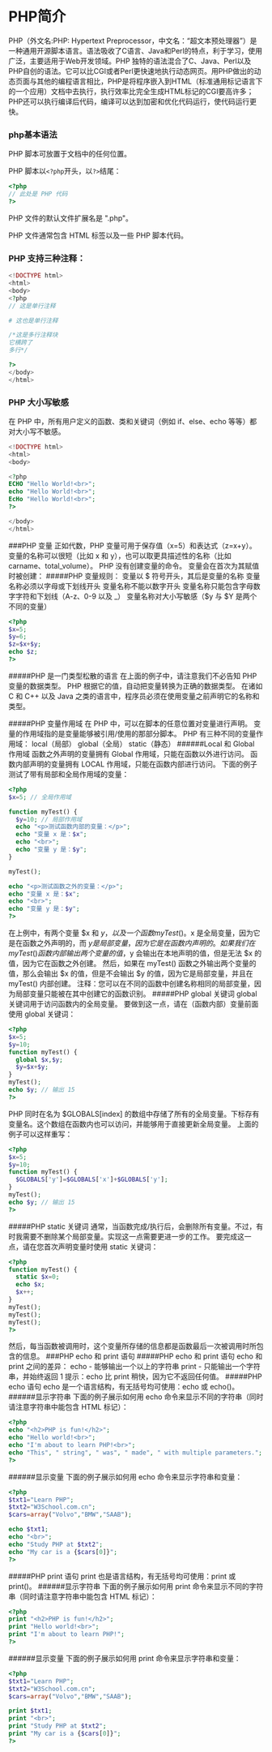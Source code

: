 # PHP简介

PHP（外文名:PHP: Hypertext Preprocessor，中文名：“超文本预处理器”）是一种通用开源脚本语言。语法吸收了C语言、Java和Perl的特点，利于学习，使用广泛，主要适用于Web开发领域。PHP 独特的语法混合了C、Java、Perl以及PHP自创的语法。它可以比CGI或者Perl更快速地执行动态网页。用PHP做出的动态页面与其他的编程语言相比，PHP是将程序嵌入到HTML（标准通用标记语言下的一个应用）文档中去执行，执行效率比完全生成HTML标记的CGI要高许多；PHP还可以执行编译后代码，编译可以达到加密和优化代码运行，使代码运行更快。

### php基本语法

PHP 脚本可放置于文档中的任何位置。

PHP 脚本以`<?php`开头，以`?>`结尾：

```php
<?php
// 此处是 PHP 代码
?>
```

PHP 文件的默认文件扩展名是 ".php"。

PHP 文件通常包含 HTML 标签以及一些 PHP 脚本代码。

### PHP 支持三种注释：

```php
<!DOCTYPE html>
<html>
<body>
<?php
// 这是单行注释

# 这也是单行注释

/*这是多行注释块
它横跨了
多行*/

?>
</body>
</html>
```

### PHP 大小写敏感

在 PHP 中，所有用户定义的函数、类和关键词（例如 if、else、echo 等等）都对大小写不敏感。

```php
<!DOCTYPE html>
<html>
<body>

<?php
ECHO "Hello World!<br>";
echo "Hello World!<br>";
EcHo "Hello World!<br>";
?>

</body>
</html>
```
###PHP 变量
正如代数，PHP 变量可用于保存值（x=5）和表达式（z=x+y）。
变量的名称可以很短（比如 x 和 y），也可以取更具描述性的名称（比如 carname、total_volume）。
PHP 没有创建变量的命令。
变量会在首次为其赋值时被创建：
#####PHP 变量规则：
变量以 $ 符号开头，其后是变量的名称
变量名称必须以字母或下划线开头
变量名称不能以数字开头
变量名称只能包含字母数字字符和下划线（A-z、0-9 以及 _）
变量名称对大小写敏感（$y 与 $Y 是两个不同的变量）
```php
<?php
$x=5;
$y=6;
$z=$x+$y;
echo $z;
?>
```
#####PHP 是一门类型松散的语言
在上面的例子中，请注意我们不必告知 PHP 变量的数据类型。
PHP 根据它的值，自动把变量转换为正确的数据类型。
在诸如 C 和 C++ 以及 Java 之类的语言中，程序员必须在使用变量之前声明它的名称和类型。

#####PHP 变量作用域
在 PHP 中，可以在脚本的任意位置对变量进行声明。
变量的作用域指的是变量能够被引用/使用的那部分脚本。
PHP 有三种不同的变量作用域：
local（局部）
global（全局）
static（静态）
######Local 和 Global 作用域
函数之外声明的变量拥有 Global 作用域，只能在函数以外进行访问。
函数内部声明的变量拥有 LOCAL 作用域，只能在函数内部进行访问。
下面的例子测试了带有局部和全局作用域的变量：
```php
<?php
$x=5; // 全局作用域

function myTest() {
  $y=10; // 局部作用域
  echo "<p>测试函数内部的变量：</p>";
  echo "变量 x 是：$x";
  echo "<br>";
  echo "变量 y 是：$y";
} 

myTest();

echo "<p>测试函数之外的变量：</p>";
echo "变量 x 是：$x";
echo "<br>";
echo "变量 y 是：$y";
?>
```
在上例中，有两个变量 $x 和 $y，以及一个函数 myTest()。$x 是全局变量，因为它是在函数之外声明的，而 $y 是局部变量，因为它是在函数内声明的。
如果我们在 myTest() 函数内部输出两个变量的值，$y 会输出在本地声明的值，但是无法 $x 的值，因为它在函数之外创建。
然后，如果在 myTest() 函数之外输出两个变量的值，那么会输出 $x 的值，但是不会输出 $y 的值，因为它是局部变量，并且在 myTest() 内部创建。
注释：您可以在不同的函数中创建名称相同的局部变量，因为局部变量只能被在其中创建它的函数识别。
#####PHP global 关键词
global 关键词用于访问函数内的全局变量。
要做到这一点，请在（函数内部）变量前面使用 global 关键词：
```php
<?php
$x=5;
$y=10;
function myTest() {
  global $x,$y;
  $y=$x+$y;
}
myTest();
echo $y; // 输出 15
?>
```
PHP 同时在名为 $GLOBALS[index] 的数组中存储了所有的全局变量。下标存有变量名。这个数组在函数内也可以访问，并能够用于直接更新全局变量。
上面的例子可以这样重写：
```php
<?php
$x=5;
$y=10;
function myTest() {
  $GLOBALS['y']=$GLOBALS['x']+$GLOBALS['y'];
} 
myTest();
echo $y; // 输出 15
?>
```
#####PHP static 关键词
通常，当函数完成/执行后，会删除所有变量。不过，有时我需要不删除某个局部变量。实现这一点需要更进一步的工作。
要完成这一点，请在您首次声明变量时使用 static 关键词：
```php
<?php
function myTest() {
  static $x=0;
  echo $x;
  $x++;
}
myTest();
myTest();
myTest();
?>
```
然后，每当函数被调用时，这个变量所存储的信息都是函数最后一次被调用时所包含的信息。
###PHP echo 和 print 语句
#####PHP echo 和 print 语句
echo 和 print 之间的差异：
echo - 能够输出一个以上的字符串
print - 只能输出一个字符串，并始终返回 1
提示：echo 比 print 稍快，因为它不返回任何值。
#####PHP echo 语句
echo 是一个语言结构，有无括号均可使用：echo 或 echo()。
######显示字符串
下面的例子展示如何用 echo 命令来显示不同的字符串（同时请注意字符串中能包含 HTML 标记）：
```php
<?php
echo "<h2>PHP is fun!</h2>";
echo "Hello world!<br>";
echo "I'm about to learn PHP!<br>";
echo "This", " string", " was", " made", " with multiple parameters.";
?>
```
######显示变量
下面的例子展示如何用 echo 命令来显示字符串和变量：
```php
<?php
$txt1="Learn PHP";
$txt2="W3School.com.cn";
$cars=array("Volvo","BMW","SAAB");

echo $txt1;
echo "<br>";
echo "Study PHP at $txt2";
echo "My car is a {$cars[0]}";
?>
```
#####PHP print 语句
print 也是语言结构，有无括号均可使用：print 或 print()。
######显示字符串
下面的例子展示如何用 print 命令来显示不同的字符串（同时请注意字符串中能包含 HTML 标记）：
```php
<?php
print "<h2>PHP is fun!</h2>";
print "Hello world!<br>";
print "I'm about to learn PHP!";
?>
```
######显示变量
下面的例子展示如何用 print 命令来显示字符串和变量：
```php
<?php
$txt1="Learn PHP";
$txt2="W3School.com.cn";
$cars=array("Volvo","BMW","SAAB");

print $txt1;
print "<br>";
print "Study PHP at $txt2";
print "My car is a {$cars[0]}";
?>
```